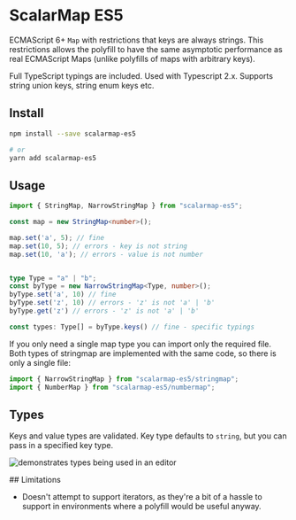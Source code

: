 # ScalarMap ES5

ECMAScript 6+ `Map` with restrictions that keys are always strings. This restrictions allows the polyfill to have the same asymptotic performance as real ECMAScript Maps (unlike polyfills of maps with arbitrary keys).

Full TypeScript typings are included. Used with Typescript 2.x. Supports string union keys, string enum keys etc.

## Install

```sh
npm install --save scalarmap-es5

# or
yarn add scalarmap-es5
```

## Usage

```typescript
import { StringMap, NarrowStringMap } from "scalarmap-es5";

const map = new StringMap<number>();

map.set('a', 5); // fine
map.set(10, 5); // errors - key is not string
map.set(10, 'a'); // errors - value is not number


type Type = "a" | "b";
const byType = new NarrowStringMap<Type, number>();
byType.set('a', 10) // fine
byType.set('z', 10) // errors - 'z' is not 'a' | 'b'
byType.get('z') // errors - 'z' is not 'a' | 'b'

const types: Type[] = byType.keys() // fine - specific typings
```

If you only need a single map type you can import only the required file. Both types of stringmap are implemented
with the same code, so there is only a single file:

```typescript
import { NarrowStringMap } from "scalarmap-es5/stringmap";
import { NumberMap } from "scalarmap-es5/numbermap";
```

## Types

Keys and value types are validated. Key type defaults to `string`, but you can pass in a specified key type.

![demonstrates types being used in an editor](docs/typings.png)

## Limitations

- Doesn't attempt to support iterators, as they're a bit of a hassle to support in environments where a polyfill would be useful anyway.
